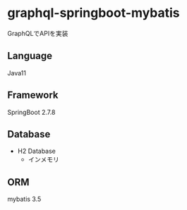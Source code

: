 # graphql-springboot-mybatis
GraphQLでAPIを実装

## Language
Java11

## Framework
SpringBoot 2.7.8

## Database
- H2 Database
    - インメモリ

## ORM
mybatis 3.5